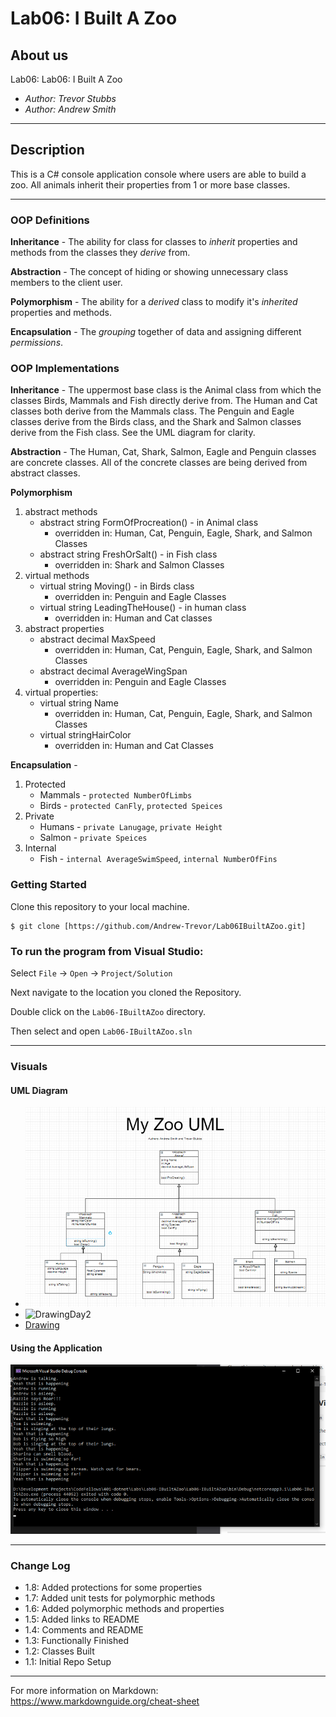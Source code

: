 # Lab06: I Built A Zoo

## About us

Lab06: Lab06: I Built A Zoo

- *Author: Trevor Stubbs*
- *Author: Andrew Smith*

----

## Description
This is a C# console application console where users are able to build a zoo. All animals inherit their properties from 1 or more base classes.

---

### OOP Definitions

**Inheritance** - The ability for class for classes to *inherit* properties and methods from the classes they *derive* from.

**Abstraction** - The concept of hiding or showing unnecessary class members to the client user.

**Polymorphism** - The ability for a *derived* class to modify it's *inherited* properties and methods.

**Encapsulation** - The *grouping* together of data and assigning different *permissions*.

### OOP Implementations

**Inheritance** - The uppermost base class is the Animal class from which the classes Birds, Mammals and Fish directly derive
from. The Human and Cat classes both derive from the Mammals class. The Penguin and Eagle classes derive from the Birds class, 
and the Shark and Salmon classes derive from the Fish class. See the UML diagram for clarity.

**Abstraction** - The Human, Cat, Shark, Salmon, Eagle and Penguin classes are concrete classes. All of the concrete 
classes are being derived from abstract classes.

**Polymorphism** 
1. abstract methods 
    - abstract string FormOfProcreation() - in Animal class
        - overridden in: Human, Cat, Penguin, Eagle, Shark, and Salmon Classes
    - abstract string FreshOrSalt() - in Fish class
        - overridden in: Shark and Salmon Classes
2. virtual methods
    - virtual string Moving() - in Birds class
       - overridden in: Penguin and Eagle Classes
    - virtual string LeadingTheHouse() - in human class
       - overridden in: Human and Cat classes
3. abstract properties
    - abstract decimal MaxSpeed
        - overridden in: Human, Cat, Penguin, Eagle, Shark, and Salmon Classes
    - abstract decimal AverageWingSpan
        - overridden in: Penguin and Eagle Classes
4. virtual properties:
    - virtual string Name
        - overridden in: Human, Cat, Penguin, Eagle, Shark, and Salmon Classes
    - virtual stringHairColor
        - overridden in: Human and Cat Classes  

**Encapsulation** - 
1. Protected
    - Mammals - `protected NumberOfLimbs`
    - Birds - `protected CanFly`, `protected Speices`
2. Private
    - Humans - `private Lanugage`, `private Height`
    - Salmon - `private Speices` 
3. Internal
    - Fish - `internal AverageSwimSpeed`, `internal NumberOfFins`


### Getting Started
Clone this repository to your local machine.

```
$ git clone [https://github.com/Andrew-Trevor/Lab06IBuiltAZoo.git]
```

### To run the program from Visual Studio:
Select ```File``` -> ```Open``` -> ```Project/Solution```

Next navigate to the location you cloned the Repository.

Double click on the ```Lab06-IBuiltAZoo``` directory.

Then select and open ```Lab06-IBuiltAZoo.sln```

---

### Visuals

#### UML Diagram

- ![Drawing](images/Draw.png)
- ![DrawingDay2](images/Draw02.png)
- [Drawing](https://drive.google.com/file/d/1j4i0vq-xdRfi_IEjsjONRrAoG6vdJh-u/view?usp=sharing)

#### Using the Application
![Mid](images/Demo.png)

---

### Change Log
- 1.8: Added protections for some properties
- 1.7: Added unit tests for polymorphic methods
- 1.6: Added polymorphic methods and properties
- 1.5: Added links to README
- 1.4: Comments and README
- 1.3: Functionally Finished
- 1.2: Classes Built
- 1.1: Initial Repo Setup


------------------------------
For more information on Markdown: https://www.markdownguide.org/cheat-sheet